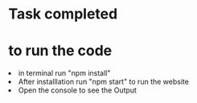 # Task completed 

<h1>to run the code</h1>
<li>in terminal run "npm install"</li>
<li>After installlation run "npm start" to run the website</li>
<li>Open the console to see the Output</li>


